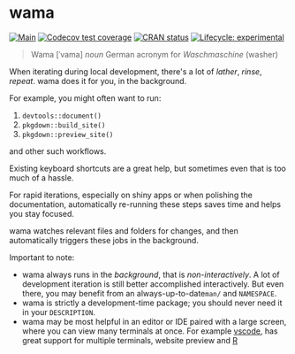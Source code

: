 # wama

<!-- badges: start -->
[![Main](https://github.com/maxheld83/wama/workflows/.github/workflows/main.yaml/badge.svg)](https://github.com/maxheld83/wama/actions)
[![Codecov test coverage](https://codecov.io/gh/maxheld83/wama/branch/master/graph/badge.svg)](https://codecov.io/gh/maxheld83/wama?branch=master)
[![CRAN status](https://www.r-pkg.org/badges/version/biblids)](https://CRAN.R-project.org/package=biblids)
[![Lifecycle: experimental](https://img.shields.io/badge/lifecycle-experimental-orange.svg)](https://lifecycle.r-lib.org/articles/stages.html#experimental)
<!-- badges: end -->

> Wama
> [ˈvama] *noun*
> German acronym for *Waschmaschine* (washer)

When iterating during local development, there's a lot of *lather*, *rinse*, *repeat*.
wama does it for you, in the background.

For example, you might often want to run:

1. `devtools::document()`
2. `pkgdown::build_site()`
3. `pkgdown::preview_site()`

and other such workflows.

Existing keyboard shortcuts are a great help, but sometimes even that is too much of a hassle.

For rapid iterations, especially on shiny apps or when polishing the documentation, automatically re-running these steps saves time and helps you stay focused.

wama watches relevant files and folders for changes, and then automatically triggers these jobs in the background.

Important to note:

- wama always runs in the *background*, that is *non-interactively*.
    A lot of development iteration is still better accomplished interactively.
    But even there, you may benefit from an always-up-to-date`man/` and `NAMESPACE`.
- wama is strictly a development-time package; you should never need it in your `DESCRIPTION`.
- wama may be most helpful in an editor or IDE paired with a large screen, where you can view many terminals at once.
    For example [vscode](http://code.visualstudio.com), has great support for multiple terminals, website preview and [R](https://marketplace.visualstudio.com/items?itemName=Ikuyadeu.r)
